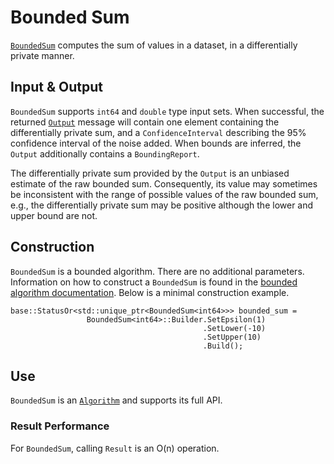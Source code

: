 
# Bounded Sum

[`BoundedSum`](https://github.com/google/differential-privacy/blob/main/cc/algorithms/bounded-sum.h)
computes the sum of values in a dataset, in a differentially private manner.

## Input & Output

`BoundedSum` supports `int64` and `double` type input sets. When successful, the
returned [`Output`](../protos.md) message will contain one element containing
the differentially private sum, and a `ConfidenceInterval` describing the 95%
confidence interval of the noise added. When bounds are inferred, the `Output`
additionally contains a `BoundingReport`.

The differentially private sum provided by the `Output` is an unbiased estimate
of the raw bounded sum. Consequently, its value may sometimes be inconsistent
with the range of possible values of the raw bounded sum, e.g., the
differentially private sum may be positive although the lower and upper bound
are not.

## Construction

`BoundedSum` is a bounded algorithm. There are no additional parameters.
Information on how to construct a `BoundedSum` is found in the
[bounded algorithm documentation](bounded-algorithm.md). Below is a minimal
construction example.

```
base::StatusOr<std::unique_ptr<BoundedSum<int64>>> bounded_sum =
                 BoundedSum<int64>::Builder.SetEpsilon(1)
                                           .SetLower(-10)
                                           .SetUpper(10)
                                           .Build();
```

## Use

`BoundedSum` is an [`Algorithm`](algorithm.md) and supports its full API.

### Result Performance

For `BoundedSum`, calling `Result` is an O(n) operation.
